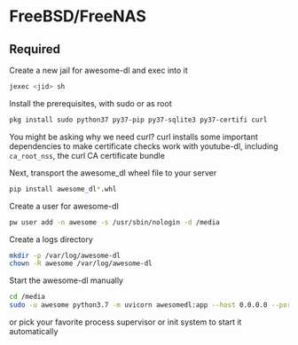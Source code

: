 # FreeBSD/FreeNAS
## Required
Create a new jail for awesome-dl and exec into it
```bash
jexec <jid> sh
```

Install the prerequisites, with sudo or as root 
```bash
pkg install sudo python37 py37-pip py37-sqlite3 py37-certifi curl
```

You might be asking why we need curl? curl installs some important dependencies to make certificate checks work with youtube-dl, including `ca_root_nss`, the curl CA certificate bundle

Next, transport the awesome_dl wheel file to your server

```bash
pip install awesome_dl*.whl
```

Create a user for awesome-dl

```bash
pw user add -n awesome -s /usr/sbin/nologin -d /media
```

Create a logs directory
```bash
mkdir -p /var/log/awesome-dl
chown -R awesome /var/log/awesome-dl
```

Start the awesome-dl manually
```bash
cd /media
sudo -u awesome python3.7 -m uvicorn awesomedl:app --host 0.0.0.0 --port 8080 2>&1 | tee /var/log/awesome-dl/awesome.log
```

or pick your favorite process supervisor or init system to start it automatically